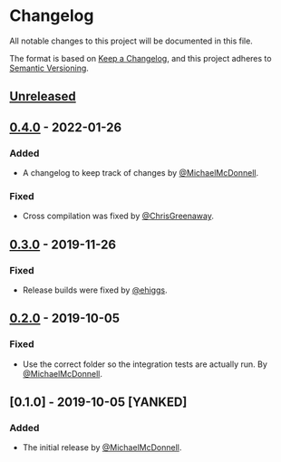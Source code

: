 # Changelog

All notable changes to this project will be documented in this file.

The format is based on [Keep a Changelog](https://keepachangelog.com/en/1.0.0/),
and this project adheres to [Semantic Versioning](https://semver.org/spec/v2.0.0.html).

## [Unreleased]

## [0.4.0] - 2022-01-26

### Added

- A changelog to keep track of changes by [@MichaelMcDonnell](https://github.com/MichaelMcDonnell).

### Fixed

- Cross compilation was fixed by [@ChrisGreenaway](https://github.com/ChrisGreenaway).

## [0.3.0] - 2019-11-26

### Fixed

- Release builds were fixed by [@ehiggs](https://github.com/ehiggs).

## [0.2.0] - 2019-10-05

### Fixed

- Use the correct folder so the integration tests are actually run. By [@MichaelMcDonnell](https://github.com/MichaelMcDonnell).

## [0.1.0] - 2019-10-05 [YANKED]

### Added

- The initial release by [@MichaelMcDonnell](https://github.com/MichaelMcDonnell).

[Unreleased]: https://github.com/MichaelMcDonnell/test_bin/compare/v0.4.0...HEAD
[0.4.0]: https://github.com/MichaelMcDonnell/test_bin/compare/v0.3.0...v0.4.0
[0.3.0]: https://github.com/MichaelMcDonnell/test_bin/compare/v0.2.0...v0.3.0
[0.2.0]: https://github.com/MichaelMcDonnell/test_bin/compare/v0.1.0...v0.2.0